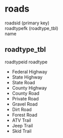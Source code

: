 roads
======
roadsid (primary key)  
roadtypefk (roadtype_tbl)  
name  



roadtype_tbl  
----------------
roadtypeid
roadtype
* Federal Highway
* State Highway
* State Road
* County Highway
* County Road 
* Private Road
* Gravel Road
* Dirt Road
* Forest Road
* ATV Trail
* Jeep Trail
* Skid Trail

